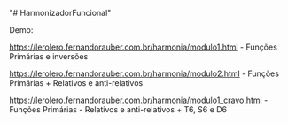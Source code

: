 "# HarmonizadorFuncional" 

Demo:

https://lerolero.fernandorauber.com.br/harmonia/modulo1.html - Funções Primárias e inversões

https://lerolero.fernandorauber.com.br/harmonia/modulo2.html - Funções Primárias + Relativos e anti-relativos

https://lerolero.fernandorauber.com.br/harmonia/modulo1_cravo.html - Funções Primárias - Relativos e anti-relativos + T6, S6 e D6



